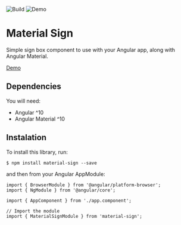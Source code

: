 ![Build](https://github.com/rockaru/material-sign/workflows/Build/badge.svg)
![Demo](https://github.com/rockaru/material-sign/workflows/Demo/badge.svg)

# Material Sign

Simple sign box component to use with your Angular app, along with Angular Material.


[Demo](https://rockaru.github.io/material-sign/)

## Dependencies
You will need:

- Angular ^10
- Angular Material ^10

## Instalation

To install this library, run:

```
$ npm install material-sign --save
```

and then from your Angular AppModule:

```
import { BrowserModule } from '@angular/platform-browser';
import { NgModule } from '@angular/core';

import { AppComponent } from './app.component';

// Import the module
import { MaterialSignModule } from 'material-sign';